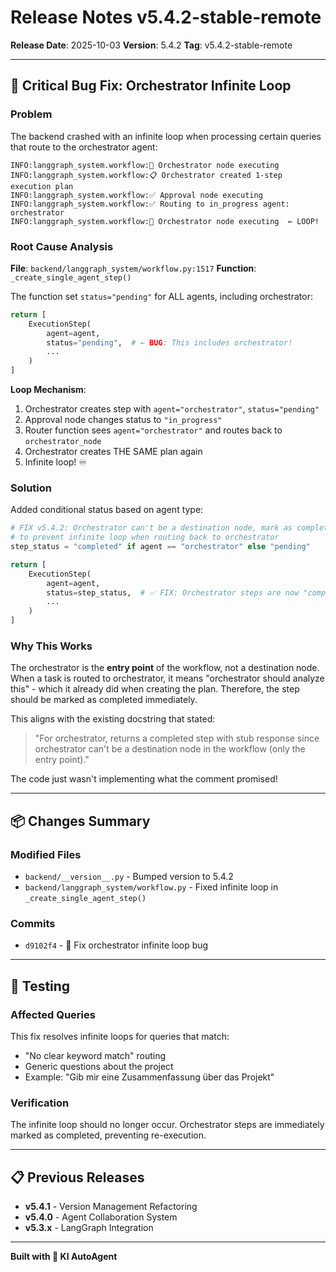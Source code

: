 # Release Notes v5.4.2-stable-remote

**Release Date**: 2025-10-03
**Version**: 5.4.2
**Tag**: v5.4.2-stable-remote

---

## 🐛 Critical Bug Fix: Orchestrator Infinite Loop

### Problem
The backend crashed with an infinite loop when processing certain queries that route to the orchestrator agent:

```
INFO:langgraph_system.workflow:🎯 Orchestrator node executing
INFO:langgraph_system.workflow:📋 Orchestrator created 1-step execution plan
INFO:langgraph_system.workflow:✅ Approval node executing
INFO:langgraph_system.workflow:✅ Routing to in_progress agent: orchestrator
INFO:langgraph_system.workflow:🎯 Orchestrator node executing  ← LOOP!
```

### Root Cause Analysis

**File**: `backend/langgraph_system/workflow.py:1517`
**Function**: `_create_single_agent_step()`

The function set `status="pending"` for ALL agents, including orchestrator:

```python
return [
    ExecutionStep(
        agent=agent,
        status="pending",  # ← BUG: This includes orchestrator!
        ...
    )
]
```

**Loop Mechanism**:
1. Orchestrator creates step with `agent="orchestrator"`, `status="pending"`
2. Approval node changes status to `"in_progress"`
3. Router function sees `agent="orchestrator"` and routes back to `orchestrator_node`
4. Orchestrator creates THE SAME plan again
5. Infinite loop! ♾️

### Solution

Added conditional status based on agent type:

```python
# FIX v5.4.2: Orchestrator can't be a destination node, mark as completed
# to prevent infinite loop when routing back to orchestrator
step_status = "completed" if agent == "orchestrator" else "pending"

return [
    ExecutionStep(
        agent=agent,
        status=step_status,  # ✅ FIX: Orchestrator steps are now "completed"
        ...
    )
]
```

### Why This Works

The orchestrator is the **entry point** of the workflow, not a destination node. When a task is routed to orchestrator, it means "orchestrator should analyze this" - which it already did when creating the plan. Therefore, the step should be marked as completed immediately.

This aligns with the existing docstring that stated:
> "For orchestrator, returns a completed step with stub response since orchestrator can't be a destination node in the workflow (only the entry point)."

The code just wasn't implementing what the comment promised!

---

## 📦 Changes Summary

### Modified Files
- `backend/__version__.py` - Bumped version to 5.4.2
- `backend/langgraph_system/workflow.py` - Fixed infinite loop in `_create_single_agent_step()`

### Commits
- `d9102f4` - 🐛 Fix orchestrator infinite loop bug

---

## 🧪 Testing

### Affected Queries
This fix resolves infinite loops for queries that match:
- "No clear keyword match" routing
- Generic questions about the project
- Example: "Gib mir eine Zusammenfassung über das Projekt"

### Verification
The infinite loop should no longer occur. Orchestrator steps are immediately marked as completed, preventing re-execution.

---

## 📋 Previous Releases
- **v5.4.1** - Version Management Refactoring
- **v5.4.0** - Agent Collaboration System
- **v5.3.x** - LangGraph Integration

---

**Built with 🤖 KI AutoAgent**
